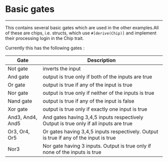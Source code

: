 # Basic gates

---

This contains several basic gates which are used in the other examples.All of these are chips, i.e. structs, which use `#[derive(Chip)]` and implement their processing login in the Chip trait.

Currently this has the following gates :

| Gate             | Description                                                                           |
| ---------------- | ------------------------------------------------------------------------------------- |
| Not gate         | inverts the input                                                                     |
| And gate         | output is true only if both of the inputs are true                                    |
| Or gate          | output is true if any of the input is true                                            |
| Nor gate         | output is true only if neither of the inputs is true                                  |
| Nand gate        | output is true if any of the input is false                                           |
| Xor gate         | output is true only if exactly one input is true                                      |
| And3, And4, And5 | And gates having 3,4,5 inputs respectively Output is true only if all inputs are true |
| Or3, Or4, Or5    | Or gates having 3,4,5 inputs respectively. Output is true if any of the input is true |
| Nor3             | Nor gate having 3 inputs. Output is true only if none of the inputs is true           |
